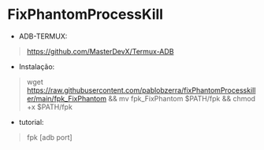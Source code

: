 # FixPhantomProcessKill

- ADB-TERMUX:
>https://github.com/MasterDevX/Termux-ADB

- Instalação:
> wget https://raw.githubusercontent.com/pablobzerra/fixPhantomProcesskiller/main/fpk_FixPhantom && mv fpk_FixPhantom $PATH/fpk && chmod +x $PATH/fpk

- tutorial:
>fpk [adb port]
